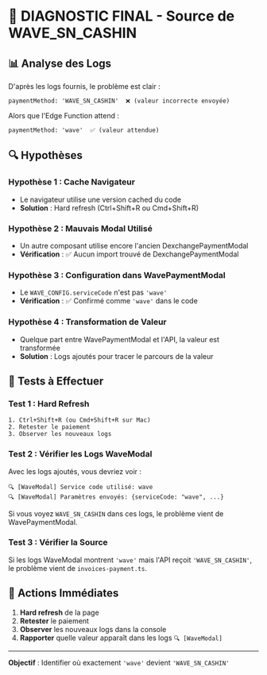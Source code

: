 # 🐛 DIAGNOSTIC FINAL - Source de WAVE_SN_CASHIN

## 📊 Analyse des Logs

D'après les logs fournis, le problème est clair :
```
paymentMethod: 'WAVE_SN_CASHIN'  ❌ (valeur incorrecte envoyée)
```

Alors que l'Edge Function attend :
```
paymentMethod: 'wave'  ✅ (valeur attendue)
```

## 🔍 Hypothèses

### Hypothèse 1 : Cache Navigateur
- Le navigateur utilise une version cached du code
- **Solution** : Hard refresh (Ctrl+Shift+R ou Cmd+Shift+R)

### Hypothèse 2 : Mauvais Modal Utilisé
- Un autre composant utilise encore l'ancien DexchangePaymentModal
- **Vérification** : ✅ Aucun import trouvé de DexchangePaymentModal

### Hypothèse 3 : Configuration dans WavePaymentModal
- Le `WAVE_CONFIG.serviceCode` n'est pas `'wave'`
- **Vérification** : ✅ Confirmé comme `'wave'` dans le code

### Hypothèse 4 : Transformation de Valeur
- Quelque part entre WavePaymentModal et l'API, la valeur est transformée
- **Solution** : Logs ajoutés pour tracer le parcours de la valeur

## 🧪 Tests à Effectuer

### Test 1 : Hard Refresh
```
1. Ctrl+Shift+R (ou Cmd+Shift+R sur Mac)
2. Retester le paiement
3. Observer les nouveaux logs
```

### Test 2 : Vérifier les Logs WaveModal
Avec les logs ajoutés, vous devriez voir :
```
🔍 [WaveModal] Service code utilisé: wave
🔍 [WaveModal] Paramètres envoyés: {serviceCode: "wave", ...}
```

Si vous voyez `WAVE_SN_CASHIN` dans ces logs, le problème vient de WavePaymentModal.

### Test 3 : Vérifier la Source
Si les logs WaveModal montrent `'wave'` mais l'API reçoit `'WAVE_SN_CASHIN'`, le problème vient de `invoices-payment.ts`.

## 🔧 Actions Immédiates

1. **Hard refresh** de la page
2. **Retester** le paiement
3. **Observer** les nouveaux logs dans la console
4. **Rapporter** quelle valeur apparaît dans les logs `🔍 [WaveModal]`

---

**Objectif** : Identifier où exactement `'wave'` devient `'WAVE_SN_CASHIN'`
